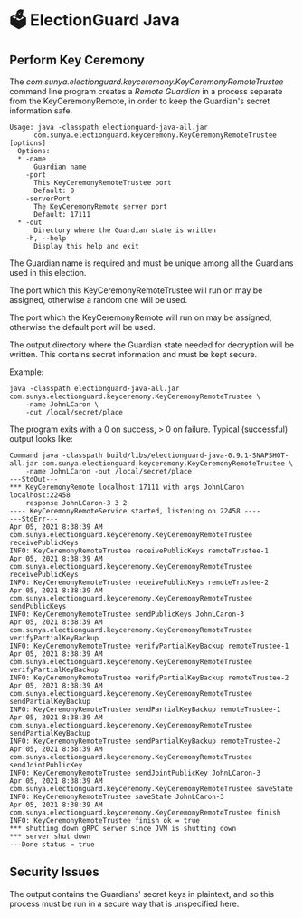 # 🗳 ElectionGuard Java 

## Perform Key Ceremony

The _com.sunya.electionguard.keyceremony.KeyCeremonyRemoteTrustee_ command line program creates a _Remote Guardian_ in a 
process separate from the KeyCeremonyRemote, in order to keep the Guardian's secret information safe.

````
Usage: java -classpath electionguard-java-all.jar 
      com.sunya.electionguard.keyceremony.KeyCeremonyRemoteTrustee [options]
  Options:
  * -name
      Guardian name
    -port
      This KeyCeremonyRemoteTrustee port
      Default: 0
    -serverPort
      The KeyCeremonyRemote server port
      Default: 17111
  * -out
      Directory where the Guardian state is written
    -h, --help
      Display this help and exit
````

The Guardian name is required and must be unique among all the Guardians used in this election.

The port which this KeyCeremonyRemoteTrustee will run on may be assigned, otherwise a random one will be used.

The port which the KeyCeremonyRemote will run on may be assigned, otherwise the default port will be used.

The output directory where the Guardian state needed for decryption will be written. This contains secret information
and must be kept secure.

Example:

````
java -classpath electionguard-java-all.jar com.sunya.electionguard.keyceremony.KeyCeremonyRemoteTrustee \
    -name JohnLCaron \
    -out /local/secret/place
````

The program exits with a 0 on success, > 0 on failure.
Typical (successful) output looks like:

````
Command java -classpath build/libs/electionguard-java-0.9.1-SNAPSHOT-all.jar com.sunya.electionguard.keyceremony.KeyCeremonyRemoteTrustee \
    -name JohnLCaron -out /local/secret/place
---StdOut---
*** KeyCeremonyRemote localhost:17111 with args JohnLCaron localhost:22458
    response JohnLCaron-3 3 2 
---- KeyCeremonyRemoteService started, listening on 22458 ----
---StdErr---
Apr 05, 2021 8:38:39 AM com.sunya.electionguard.keyceremony.KeyCeremonyRemoteTrustee receivePublicKeys
INFO: KeyCeremonyRemoteTrustee receivePublicKeys remoteTrustee-1
Apr 05, 2021 8:38:39 AM com.sunya.electionguard.keyceremony.KeyCeremonyRemoteTrustee receivePublicKeys
INFO: KeyCeremonyRemoteTrustee receivePublicKeys remoteTrustee-2
Apr 05, 2021 8:38:39 AM com.sunya.electionguard.keyceremony.KeyCeremonyRemoteTrustee sendPublicKeys
INFO: KeyCeremonyRemoteTrustee sendPublicKeys JohnLCaron-3
Apr 05, 2021 8:38:39 AM com.sunya.electionguard.keyceremony.KeyCeremonyRemoteTrustee verifyPartialKeyBackup
INFO: KeyCeremonyRemoteTrustee verifyPartialKeyBackup remoteTrustee-1
Apr 05, 2021 8:38:39 AM com.sunya.electionguard.keyceremony.KeyCeremonyRemoteTrustee verifyPartialKeyBackup
INFO: KeyCeremonyRemoteTrustee verifyPartialKeyBackup remoteTrustee-2
Apr 05, 2021 8:38:39 AM com.sunya.electionguard.keyceremony.KeyCeremonyRemoteTrustee sendPartialKeyBackup
INFO: KeyCeremonyRemoteTrustee sendPartialKeyBackup remoteTrustee-1
Apr 05, 2021 8:38:39 AM com.sunya.electionguard.keyceremony.KeyCeremonyRemoteTrustee sendPartialKeyBackup
INFO: KeyCeremonyRemoteTrustee sendPartialKeyBackup remoteTrustee-2
Apr 05, 2021 8:38:39 AM com.sunya.electionguard.keyceremony.KeyCeremonyRemoteTrustee sendJointPublicKey
INFO: KeyCeremonyRemoteTrustee sendJointPublicKey JohnLCaron-3
Apr 05, 2021 8:38:39 AM com.sunya.electionguard.keyceremony.KeyCeremonyRemoteTrustee saveState
INFO: KeyCeremonyRemoteTrustee saveState JohnLCaron-3
Apr 05, 2021 8:38:39 AM com.sunya.electionguard.keyceremony.KeyCeremonyRemoteTrustee finish
INFO: KeyCeremonyRemoteTrustee finish ok = true
*** shutting down gRPC server since JVM is shutting down
*** server shut down
---Done status = true
````

## Security Issues

The output contains the Guardians' secret keys in plaintext, and so this process must be run in
a secure way that is unspecified here.

